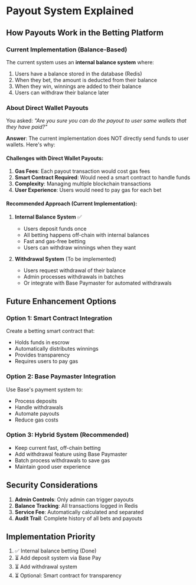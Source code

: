 # Payout System Explained

## How Payouts Work in the Betting Platform

### Current Implementation (Balance-Based)
The current system uses an **internal balance system** where:
1. Users have a balance stored in the database (Redis)
2. When they bet, the amount is deducted from their balance
3. When they win, winnings are added to their balance
4. Users can withdraw their balance later

### About Direct Wallet Payouts
You asked: *"Are you sure you can do the payout to user same wallets that they have paid?"*

**Answer**: The current implementation does NOT directly send funds to user wallets. Here's why:

#### Challenges with Direct Wallet Payouts:
1. **Gas Fees**: Each payout transaction would cost gas fees
2. **Smart Contract Required**: Would need a smart contract to handle funds
3. **Complexity**: Managing multiple blockchain transactions
4. **User Experience**: Users would need to pay gas for each bet

#### Recommended Approach (Current Implementation):
1. **Internal Balance System** ✅
   - Users deposit funds once
   - All betting happens off-chain with internal balances
   - Fast and gas-free betting
   - Users can withdraw winnings when they want

2. **Withdrawal System** (To be implemented)
   - Users request withdrawal of their balance
   - Admin processes withdrawals in batches
   - Or integrate with Base Paymaster for automated withdrawals

## Future Enhancement Options

### Option 1: Smart Contract Integration
Create a betting smart contract that:
- Holds funds in escrow
- Automatically distributes winnings
- Provides transparency
- Requires users to pay gas

### Option 2: Base Paymaster Integration
Use Base's payment system to:
- Process deposits
- Handle withdrawals
- Automate payouts
- Reduce gas costs

### Option 3: Hybrid System (Recommended)
- Keep current fast, off-chain betting
- Add withdrawal feature using Base Paymaster
- Batch process withdrawals to save gas
- Maintain good user experience

## Security Considerations
1. **Admin Controls**: Only admin can trigger payouts
2. **Balance Tracking**: All transactions logged in Redis
3. **Service Fee**: Automatically calculated and separated
4. **Audit Trail**: Complete history of all bets and payouts

## Implementation Priority
1. ✅ Internal balance betting (Done)
2. ⏳ Add deposit system via Base Pay
3. ⏳ Add withdrawal system
4. ⏳ Optional: Smart contract for transparency
